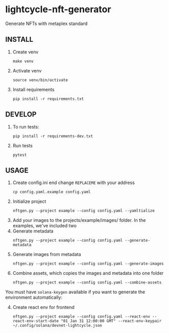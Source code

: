 # lightcycle-nft-generator

Generate NFTs with metaplex standard

## INSTALL

1. Create venv 
	```
	make venv
	```
2. Activate venv
	```
	source venv/bin/activate
	```
3. Install requirements
	```
	pip install -r requirements.txt
	```

## DEVELOP

1. To run tests:
	```
	pip install -r requirements-dev.txt
	```
2. Run tests
	```
	pytest
	```

## USAGE

1. Create config.ini end change `REPLACEME` with your address
	```
	cp config.yaml.example config.yaml
	```
2. Initialize project
	```
	nftgen.py --project example --config config.yaml --yamltialize
	```
3. Add your images to the projects/example/images/ folder.  In the examples, we've included two
4. Generate metadata
	```
	nftgen.py --project example --config config.yaml --generate-metadata
	```
4. Generate images from metadata
	```
	nftgen.py --project example --config config.yaml --generate-images
	```
4. Combine assets, which copies the images and metadata into one folder
	```
	nftgen.py --project example --config config.yaml --combine-assets
	```

You must have `solana-keygen` available if you want to generate the environment automatically:

4. Create react env for frontend
	```
	nftgen.py --project example --config config.yaml --react-env --react-env-start-date "01 Jan 31 12:00:00 GMT" --react-env-keypair ~/.config/solana/devnet-lightcycle.json
	```
